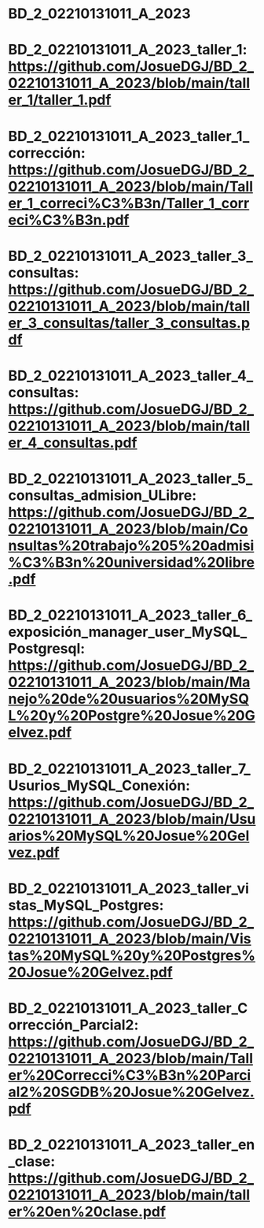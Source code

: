 # BD_2_02210131011_A_2023
# BD_2_02210131011_A_2023_taller_1: https://github.com/JosueDGJ/BD_2_02210131011_A_2023/blob/main/taller_1/taller_1.pdf
# BD_2_02210131011_A_2023_taller_1_corrección: https://github.com/JosueDGJ/BD_2_02210131011_A_2023/blob/main/Taller_1_correci%C3%B3n/Taller_1_correci%C3%B3n.pdf
# BD_2_02210131011_A_2023_taller_3_consultas: https://github.com/JosueDGJ/BD_2_02210131011_A_2023/blob/main/taller_3_consultas/taller_3_consultas.pdf
# BD_2_02210131011_A_2023_taller_4_consultas: https://github.com/JosueDGJ/BD_2_02210131011_A_2023/blob/main/taller_4_consultas.pdf
# BD_2_02210131011_A_2023_taller_5_consultas_admision_ULibre: https://github.com/JosueDGJ/BD_2_02210131011_A_2023/blob/main/Consultas%20trabajo%205%20admisi%C3%B3n%20universidad%20libre.pdf
# BD_2_02210131011_A_2023_taller_6_exposición_manager_user_MySQL_Postgresql: https://github.com/JosueDGJ/BD_2_02210131011_A_2023/blob/main/Manejo%20de%20usuarios%20MySQL%20y%20Postgre%20Josue%20Gelvez.pdf
# BD_2_02210131011_A_2023_taller_7_Usurios_MySQL_Conexión: https://github.com/JosueDGJ/BD_2_02210131011_A_2023/blob/main/Usuarios%20MySQL%20Josue%20Gelvez.pdf
# BD_2_02210131011_A_2023_taller_vistas_MySQL_Postgres: https://github.com/JosueDGJ/BD_2_02210131011_A_2023/blob/main/Vistas%20MySQL%20y%20Postgres%20Josue%20Gelvez.pdf
# BD_2_02210131011_A_2023_taller_Corrección_Parcial2: https://github.com/JosueDGJ/BD_2_02210131011_A_2023/blob/main/Taller%20Correcci%C3%B3n%20Parcial2%20SGDB%20Josue%20Gelvez.pdf
# BD_2_02210131011_A_2023_taller_en_clase: https://github.com/JosueDGJ/BD_2_02210131011_A_2023/blob/main/taller%20en%20clase.pdf
